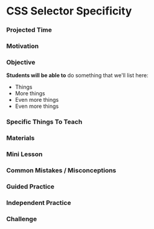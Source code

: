 # CSS Selector Specificity

### Projected Time


### Motivation


### Objective
**Students will be able to** do something that we'll list here:
- Things
- More things
- Even more things
- Even more things


### Specific Things To Teach


### Materials


### Mini Lesson


### Common Mistakes / Misconceptions


### Guided Practice


### Independent Practice


### Challenge
